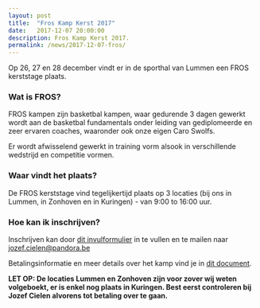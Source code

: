 ```yaml
---
layout: post
title:  "Fros Kamp Kerst 2017"
date:   2017-12-07 20:00:00
description: Fros Kamp Kerst 2017.
permalink: /news/2017-12-07-fros/
---
```


Op 26, 27 en 28 december vindt er in de sporthal van Lummen een FROS kerststage plaats.

### Wat is FROS?

FROS kampen zijn basketbal kampen, waar gedurende 3 dagen gewerkt wordt aan de basketbal fundamentals onder leiding van gediplomeerde en zeer ervaren coaches, waaronder ook onze eigen Caro Swolfs. 

Er wordt afwisselend gewerkt in training vorm alsook in verschillende wedstrijd en competitie vormen.

### Waar vindt het plaats?

De FROS kerststage vind tegelijkertijd plaats op 3 locaties (bij ons in Lummen, in Zonhoven en in Kuringen) - van 9:00 to 16:00 uur.

### Hoe kan ik inschrijven?

Inschrijven kan door [dit invulformulier](/news/downloads/fros_2017_inschrijving.doc) in te vullen en te mailen naar [jozef.cielen@pandora.be](mailto://jozef.cielen@pandora.be)

Betalingsinformatie en meer details over het kamp vind je in [dit document](/news/download/fros_2017_annex.doc).

**LET OP: De locaties Lummen en Zonhoven zijn voor zover wij weten volgeboekt, er is enkel nog plaats in Kuringen. Best eerst controleren bij Jozef Cielen alvorens tot betaling over te gaan.**
